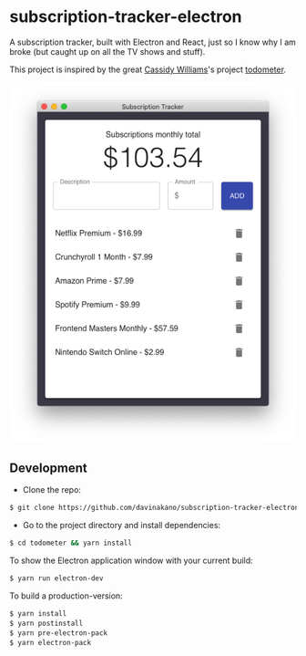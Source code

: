 # subscription-tracker-electron

A subscription tracker, built with Electron and React, just so I know why I am broke (but caught up on all the TV shows and stuff).

This project is inspired by the great [Cassidy Williams](https://github.com/cassidoo)'s project [todometer](https://github.com/cassidoo/todometer).

![subscription-tracker](assets/screenshot.png)

## Development

- Clone the repo:

```bash
$ git clone https://github.com/davinakano/subscription-tracker-electron.git
```

- Go to the project directory and install dependencies:

```bash
$ cd todometer && yarn install
```

To show the Electron application window with your current build:

```bash
$ yarn run electron-dev
```

To build a production-version:

```bash
$ yarn install
$ yarn postinstall
$ yarn pre-electron-pack
$ yarn electron-pack
```
